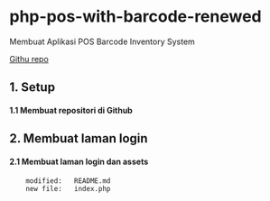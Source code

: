 # php-pos-with-barcode-renewed
Membuat Aplikasi POS Barcode Inventory System

[Githu repo](https://github.com/gurnitha/php-pos-with-barcode-renewed)


## 1. Setup


#### 1.1 Membuat repositori di Github


## 2. Membuat laman login


#### 2.1 Membuat laman login dan assets

        modified:   README.md
        new file:   index.php
